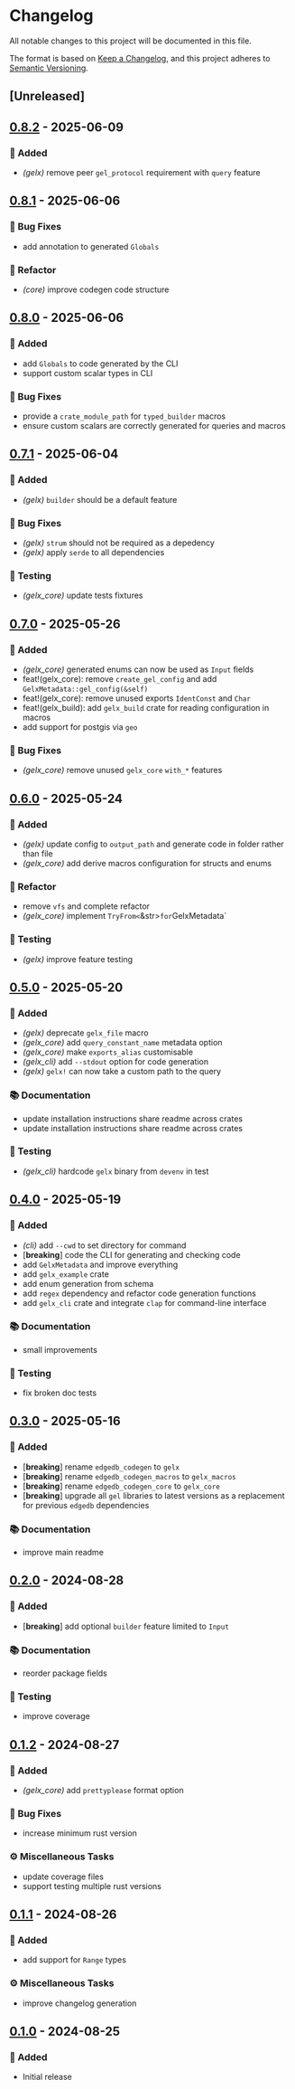 # Changelog

All notable changes to this project will be documented in this file.

The format is based on [Keep a Changelog](https://keepachangelog.com/en/1.0.0/), and this project adheres to [Semantic Versioning](https://semver.org/spec/v2.0.0.html).

## [Unreleased]

## [0.8.2](https://github.com/ifiokjr/gelx/compare/gelx_core-v0.8.1...gelx_core-v0.8.2) - 2025-06-09

### <!-- 0 -->🎉 Added

- *(gelx)* remove peer `gel_protocol` requirement with `query` feature

## [0.8.1](https://github.com/ifiokjr/gelx/compare/gelx_core-v0.8.0...gelx_core-v0.8.1) - 2025-06-06

### <!-- 1 -->🐛 Bug Fixes

- add annotation to generated `Globals`

### <!-- 2 -->🚜 Refactor

- *(core)* improve codegen code structure

## [0.8.0](https://github.com/ifiokjr/gelx/compare/gelx_core-v0.7.1...gelx_core-v0.8.0) - 2025-06-06

### <!-- 0 -->🎉 Added

- add `Globals` to code generated by the CLI
- support custom scalar types in CLI

### <!-- 1 -->🐛 Bug Fixes

- provide a `crate_module_path` for `typed_builder` macros
- ensure custom scalars are correctly generated for queries and macros

## [0.7.1](https://github.com/ifiokjr/gelx/compare/gelx_core-v0.7.0...gelx_core-v0.7.1) - 2025-06-04

### <!-- 0 -->🎉 Added

- *(gelx)* `builder` should be a default feature

### <!-- 1 -->🐛 Bug Fixes

- *(gelx)* `strum` should not be required as a depedency
- *(gelx)* apply `serde` to all dependencies

### <!-- 6 -->🧪 Testing

- *(gelx_core)* update tests fixtures

## [0.7.0](https://github.com/ifiokjr/gelx/compare/v0.6.0...v0.7.0) - 2025-05-26

### <!-- 0 -->🎉 Added

- *(gelx_core)* generated enums can now be used as `Input` fields
- feat!(gelx_core): remove `create_gel_config` and add `GelxMetadata::gel_config(&self)`
- feat!(gelx_core): remove unused exports `IdentConst` and `Char`
- feat!(gelx_build): add `gelx_build` crate for reading configuration in macros
- add support for postgis via `geo`

### <!-- 1 -->🐛 Bug Fixes

- *(gelx_core)* remove unused `gelx_core` `with_*` features

## [0.6.0](https://github.com/ifiokjr/gelx/compare/v0.5.1...v0.6.0) - 2025-05-24

### <!-- 0 -->🎉 Added

- *(gelx)* update config to `output_path` and generate code in folder rather than file
- *(gelx_core)* add derive macros configuration for structs and enums

### <!-- 2 -->🚜 Refactor

- remove `vfs` and complete refactor
- *(gelx_core)* implement `TryFrom<`&str>` for `GelxMetadata`

### <!-- 6 -->🧪 Testing

- *(gelx)* improve feature testing

## [0.5.0](https://github.com/ifiokjr/gelx/compare/v0.4.0...v0.5.0) - 2025-05-20

### <!-- 0 -->🎉 Added

- _(gelx)_ deprecate `gelx_file` macro
- _(gelx_core)_ add `query_constant_name` metadata option
- _(gelx_core)_ make `exports_alias` customisable
- _(gelx_cli)_ add `--stdout` option for code generation
- _(gelx)_ `gelx!` can now take a custom path to the query

### <!-- 3 -->📚 Documentation

- update installation instructions share readme across crates
- update installation instructions share readme across crates

### <!-- 6 -->🧪 Testing

- _(gelx_cli)_ hardcode `gelx` binary from `devenv` in test

## [0.4.0](https://github.com/ifiokjr/gelx/compare/v0.3.0...v0.4.0) - 2025-05-19

### <!-- 0 -->🎉 Added

- _(cli)_ add `--cwd` to set directory for command
- [**breaking**] code the CLI for generating and checking code
- add `GelxMetadata` and improve everything
- add `gelx_example` crate
- add enum generation from schema
- add `regex` dependency and refactor code generation functions
- add `gelx_cli` crate and integrate `clap` for command-line interface

### <!-- 3 -->📚 Documentation

- small improvements

### <!-- 6 -->🧪 Testing

- fix broken doc tests

## [0.3.0](https://github.com/ifiokjr/gelx/compare/v0.2.1...v0.3.0) - 2025-05-16

### <!-- 0 -->🎉 Added

- [**breaking**] rename `edgedb_codegen` to `gelx`
- [**breaking**] rename `edgedb_codegen_macros` to `gelx_macros`
- [**breaking**] rename `edgedb_codegen_core` to `gelx_core`
- [**breaking**] upgrade all `gel` libraries to latest versions as a replacement for previous `edgedb` dependencies

### <!-- 3 -->📚 Documentation

- improve main readme

## [0.2.0](https://github.com/ifiokjr/gelx/compare/v0.1.2...v0.2.0) - 2024-08-28

### <!-- 0 -->🎉 Added

- [**breaking**] add optional `builder` feature limited to `Input`

### <!-- 3 -->📚 Documentation

- reorder package fields

### <!-- 6 -->🧪 Testing

- improve coverage

## [0.1.2](https://github.com/ifiokjr/gelx/compare/v0.1.1...v0.1.2) - 2024-08-27

### <!-- 0 -->🎉 Added

- _(gelx_core)_ add `prettyplease` format option

### <!-- 1 -->🐛 Bug Fixes

- increase minimum rust version

### <!-- 7 -->⚙️ Miscellaneous Tasks

- update coverage files
- support testing multiple rust versions

## [0.1.1](https://github.com/ifiokjr/gelx/compare/0.1.0...0.1.1) - 2024-08-26

### <!-- 0 -->🎉 Added

- add support for `Range` types

### <!-- 7 -->⚙️ Miscellaneous Tasks

- improve changelog generation

## [0.1.0](https://github.com/ifiokjr/gelx/releases/tag/gelx_core-v0.1.0) - 2024-08-25

### 🎉 Added

- Initial release
